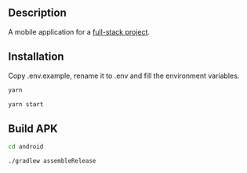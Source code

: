 ## Description

A mobile application for a [full-stack project](https://github.com/Yevhenns/pizza-app-router.git).

## Installation

Copy .env.example, rename it to .env and fill the environment variables.

```bash
yarn
```

```bash
yarn start
```

## Build APK

```bash
cd android
```

```bash
./gradlew assembleRelease
```
